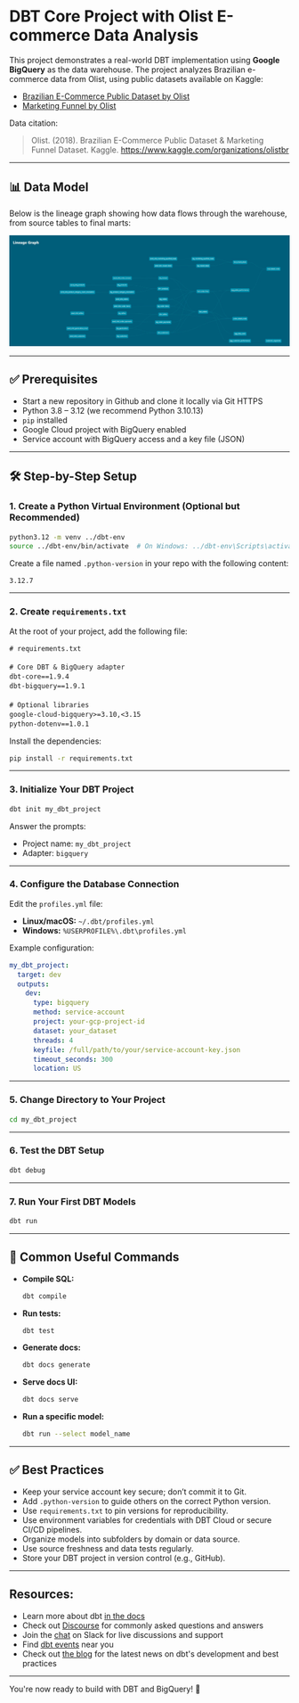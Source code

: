 # DBT Core Project with Olist E-commerce Data Analysis

This project demonstrates a real-world DBT implementation using **Google BigQuery** as the data warehouse. The project analyzes Brazilian e-commerce data from Olist, using public datasets available on Kaggle:

- [Brazilian E-Commerce Public Dataset by Olist](https://www.kaggle.com/datasets/olistbr/brazilian-ecommerce)
- [Marketing Funnel by Olist](https://www.kaggle.com/datasets/olistbr/marketing-funnel-olist)

Data citation:
> Olist. (2018). Brazilian E-Commerce Public Dataset & Marketing Funnel Dataset. Kaggle. https://www.kaggle.com/organizations/olistbr

---

## 📊 Data Model

Below is the lineage graph showing how data flows through the warehouse, from source tables to final marts:

![DBT Lineage Graph](src/assets/img/dbt-lineage-graph.jpg)

---

## ✅ Prerequisites

- Start a new repository in Github and clone it locally via Git HTTPS
- Python 3.8 – 3.12 (we recommend Python 3.10.13)
- `pip` installed
- Google Cloud project with BigQuery enabled
- Service account with BigQuery access and a key file (JSON)

---

## 🛠 Step-by-Step Setup

### 1. Create a Python Virtual Environment (Optional but Recommended)
```bash
python3.12 -m venv ../dbt-env
source ../dbt-env/bin/activate  # On Windows: ../dbt-env\Scripts\activate
```

Create a file named `.python-version` in your repo with the following content:
```text
3.12.7
```

---

### 2. Create `requirements.txt`
At the root of your project, add the following file:
```txt
# requirements.txt

# Core DBT & BigQuery adapter
dbt-core==1.9.4
dbt-bigquery==1.9.1

# Optional libraries
google-cloud-bigquery>=3.10,<3.15
python-dotenv==1.0.1
```

Install the dependencies:
```bash
pip install -r requirements.txt
```

---

### 3. Initialize Your DBT Project
```bash
dbt init my_dbt_project
```
Answer the prompts:
- Project name: `my_dbt_project`
- Adapter: `bigquery`

---

### 4. Configure the Database Connection
Edit the `profiles.yml` file:

- **Linux/macOS:** `~/.dbt/profiles.yml`
- **Windows:** `%USERPROFILE%\.dbt\profiles.yml`

Example configuration:
```yaml
my_dbt_project:
  target: dev
  outputs:
    dev:
      type: bigquery
      method: service-account
      project: your-gcp-project-id
      dataset: your_dataset
      threads: 4
      keyfile: /full/path/to/your/service-account-key.json
      timeout_seconds: 300
      location: US
```

---

### 5. Change Directory to Your Project
```bash
cd my_dbt_project
```

---

### 6. Test the DBT Setup
```bash
dbt debug
```

---

### 7. Run Your First DBT Models
```bash
dbt run
```

---

## 🚀 Common Useful Commands

- **Compile SQL:**
  ```bash
  dbt compile
  ```
- **Run tests:**
  ```bash
  dbt test
  ```
- **Generate docs:**
  ```bash
  dbt docs generate
  ```
- **Serve docs UI:**
  ```bash
  dbt docs serve
  ```
- **Run a specific model:**
  ```bash
  dbt run --select model_name
  ```

---

## ✅ Best Practices

- Keep your service account key secure; don’t commit it to Git.
- Add `.python-version` to guide others on the correct Python version.
- Use `requirements.txt` to pin versions for reproducibility.
- Use environment variables for credentials with DBT Cloud or secure CI/CD pipelines.
- Organize models into subfolders by domain or data source.
- Use source freshness and data tests regularly.
- Store your DBT project in version control (e.g., GitHub).

---

## Resources:
- Learn more about dbt [in the docs](https://docs.getdbt.com/docs/introduction)
- Check out [Discourse](https://discourse.getdbt.com/) for commonly asked questions and answers
- Join the [chat](https://community.getdbt.com/) on Slack for live discussions and support
- Find [dbt events](https://events.getdbt.com) near you
- Check out [the blog](https://blog.getdbt.com/) for the latest news on dbt's development and best practices

---

You're now ready to build with DBT and BigQuery! 🎯
